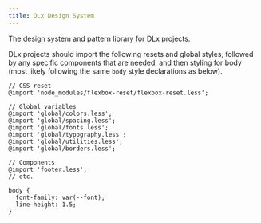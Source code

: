 ```yaml
---
title: DLx Design System
---
```


The design system and pattern library for DLx projects.

DLx projects should import the following resets and global styles, followed by any specific components that are needed, and then styling for body (most likely following the same `body` style declarations as below).

```less
// CSS reset
@import 'node_modules/flexbox-reset/flexbox-reset.less';

// Global variables
@import 'global/colors.less';
@import 'global/spacing.less';
@import 'global/fonts.less';
@import 'global/typography.less';
@import 'global/utilities.less';
@import 'global/borders.less';

// Components
@import 'footer.less';
// etc.

body {
  font-family: var(--font);
  line-height: 1.5;
}
```
